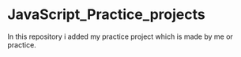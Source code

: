 # JavaScript_Practice_projects
In this repository i added my practice project which is made by me or practice.
